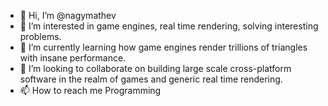 - 👋 Hi, I’m @nagymathev
- 👀 I’m interested in game engines, real time rendering, solving interesting problems.
- 🌱 I’m currently learning how game engines render trillions of triangles with insane performance.
- 💞️ I’m looking to collaborate on building large scale cross-platform software in the realm of games and generic real time rendering.
- 📫 How to reach me Programming

<!---
nagymathev/nagymathev is a ✨ special ✨ repository because its `README.md` (this file) appears on your GitHub profile.
You can click the Preview link to take a look at your changes.
--->
